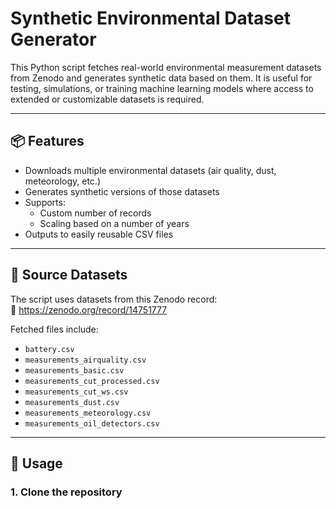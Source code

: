 # Synthetic Environmental Dataset Generator

This Python script fetches real-world environmental measurement datasets from Zenodo and generates synthetic data based on them. It is useful for testing, simulations, or training machine learning models where access to extended or customizable datasets is required.

---

## 📦 Features

- Downloads multiple environmental datasets (air quality, dust, meteorology, etc.)
- Generates synthetic versions of those datasets
- Supports:
  - Custom number of records
  - Scaling based on a number of years
- Outputs to easily reusable CSV files

---

## 📂 Source Datasets

The script uses datasets from this Zenodo record:  
🔗 https://zenodo.org/record/14751777

Fetched files include:
- `battery.csv`
- `measurements_airquality.csv`
- `measurements_basic.csv`
- `measurements_cut_processed.csv`
- `measurements_cut_ws.csv`
- `measurements_dust.csv`
- `measurements_meteorology.csv`
- `measurements_oil_detectors.csv`

---

## 🚀 Usage

### 1. Clone the repository
```bash
